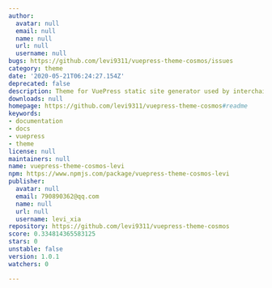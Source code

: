 ```yaml
---
author:
  avatar: null
  email: null
  name: null
  url: null
  username: null
bugs: https://github.com/levi9311/vuepress-theme-cosmos/issues
category: theme
date: '2020-05-21T06:24:27.154Z'
deprecated: false
description: Theme for VuePress static site generator used by interchain projects.
downloads: null
homepage: https://github.com/levi9311/vuepress-theme-cosmos#readme
keywords:
- documentation
- docs
- vuepress
- theme
license: null
maintainers: null
name: vuepress-theme-cosmos-levi
npm: https://www.npmjs.com/package/vuepress-theme-cosmos-levi
publisher:
  avatar: null
  email: 790890362@qq.com
  name: null
  url: null
  username: levi_xia
repository: https://github.com/levi9311/vuepress-theme-cosmos
score: 0.334814365583125
stars: 0
unstable: false
version: 1.0.1
watchers: 0

---
```


